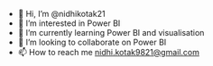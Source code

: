 - 👋 Hi, I’m @nidhikotak21
- 👀 I’m interested in Power BI
- 🌱 I’m currently learning Power BI and visualisation
- 💞️ I’m looking to collaborate on Power BI
- 📫 How to reach me nidhi.kotak9821@gmail.com

<!---
nidhikotak21/nidhikotak21 is a ✨ special ✨ repository because its `README.md` (this file) appears on your GitHub profile.
You can click the Preview link to take a look at your changes.
--->
